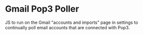 # Gmail Pop3 Poller
 JS to run on the Gmail "accounts and imports" page in settings to continually poll email accounts that are connected with Pop3.
